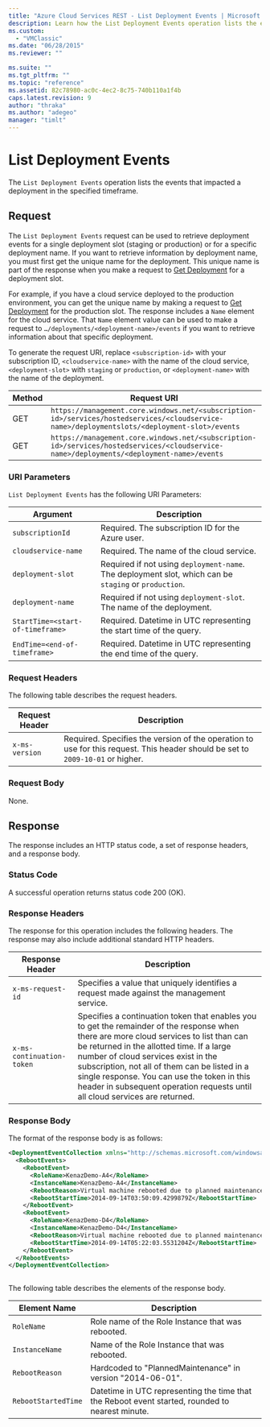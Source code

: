 ```yaml
---
title: "Azure Cloud Services REST - List Deployment Events | Microsoft Docs"
description: Learn how the List Deployment Events operation lists the events that impacted a deployment in the specified timeframe.
ms.custom: 
  - "VMClassic"
ms.date: "06/28/2015"
ms.reviewer: ""

ms.suite: ""
ms.tgt_pltfrm: ""
ms.topic: "reference"
ms.assetid: 82c78980-ac0c-4ec2-8c75-740b110a1f4b
caps.latest.revision: 9
author: "thraka"
ms.author: "adegeo"
manager: "timlt"
---
```

# List Deployment Events
The `List Deployment Events` operation lists the events that impacted a deployment in the specified timeframe.  
  
## Request  
 The `List Deployment Events` request can be used to retrieve deployment events for a single deployment slot (staging or production) or for a specific deployment name. If you want to retrieve information by deployment name, you must first get the unique name for the deployment. This unique name is part of the response when you make a request to [Get Deployment](rest-get-deployment.md) for a deployment slot.  
  
 For example, if you have a cloud service deployed to the production environment, you can get the unique name by making a request to [Get Deployment](rest-get-deployment.md) for the production slot. The response includes a `Name` element for the cloud service. That `Name` element value can be used to make a request to `…/deployments/<deployment-name>/events` if you want to retrieve information about that specific deployment.  
  
 To generate the request URI, replace `<subscription-id>` with your subscription ID, `<cloudservice-name>` with the name of the cloud service, `<deployment-slot>` with `staging` or `production`, or `<deployment-name>` with the name of the deployment.  
  
|Method|Request URI|  
|------------|-----------------|  
|GET|`https://management.core.windows.net/<subscription-id>/services/hostedservices/<cloudservice-name>/deploymentslots/<deployment-slot>/events`|  
|GET|`https://management.core.windows.net/<subscription-id>/services/hostedservices/<cloudservice-name>/deployments/<deployment-name>/events`|  
  
### URI Parameters  
 `List Deployment Events` has the following URI Parameters:  
  
|Argument|Description|  
|--------------|-----------------|  
|`subscriptionId`|Required. The subscription ID for the Azure user.|  
|`cloudservice-name`|Required. The name of the cloud service.|  
|`deployment-slot`|Required if not using `deployment-name`. The deployment slot, which can be `staging` or `production`.|  
|`deployment-name`|Required if not using `deployment-slot`. The name of the deployment.|  
|`StartTime=<start-of-timeframe>`|Required. Datetime in UTC representing the start time of the query.|  
|`EndTime=<end-of-timeframe>`|Required. Datetime in UTC representing the end time of the query.|  
  
### Request Headers  
 The following table describes the request headers.  
  
|Request Header|Description|  
|--------------------|-----------------|  
|`x-ms-version`|Required. Specifies the version of the operation to use for this request. This header should be set to `2009-10-01` or higher.|  
  
### Request Body  
 None.  
  
## Response  
 The response includes an HTTP status code, a set of response headers, and a response body.  
  
### Status Code  
 A successful operation returns status code 200 (OK).  
  
### Response Headers  
 The response for this operation includes the following headers. The response may also include additional standard HTTP headers.  
  
|Response Header|Description|  
|---------------------|-----------------|  
|`x-ms-request-id`|Specifies a value that uniquely identifies a request made against the management service.|  
|`x-ms-continuation-token`|Specifies a continuation token that enables you to get the remainder of the response when there are more cloud services to list than can be returned in the allotted time. If a large number of cloud services exist in the subscription, not all of them can be listed in a single response. You can use the token in this header in subsequent operation requests until all cloud services are returned.|  
  
### Response Body  
 The format of the response body is as follows:  
  
```xml  
<DeploymentEventCollection xmlns="http://schemas.microsoft.com/windowsazure" xmlns:i="https://www.w3.org/2001/XMLSchema-instance">  
  <RebootEvents>  
    <RebootEvent>  
      <RoleName>KenazDemo-A4</RoleName>  
      <InstanceName>KenazDemo-A4</InstanceName>  
      <RebootReason>Virtual machine rebooted due to planned maintenance event.</RebootReason>  
      <RebootStartTime>2014-09-14T03:50:09.4299879Z</RebootStartTime>  
    </RebootEvent>  
    <RebootEvent>  
      <RoleName>KenazDemo-D4</RoleName>  
      <InstanceName>KenazDemo-D4</InstanceName>  
      <RebootReason>Virtual machine rebooted due to planned maintenance event.</RebootReason>  
      <RebootStartTime>2014-09-14T05:22:03.5531204Z</RebootStartTime>  
    </RebootEvent>  
  </RebootEvents>  
</DeploymentEventCollection>  
  
```  
  
 The following table describes the elements of the response body.  
  
|Element Name|Description|  
|------------------|-----------------|  
|`RoleName`|Role name of the Role Instance that was rebooted.|  
|`InstanceName`|Name of the Role Instance that was rebooted.|  
|`RebootReason`|Hardcoded to "PlannedMaintenance" in version "2014-06-01".|  
|`RebootStartedTime`|Datetime in UTC representing the time that the Reboot event started, rounded to nearest minute.|